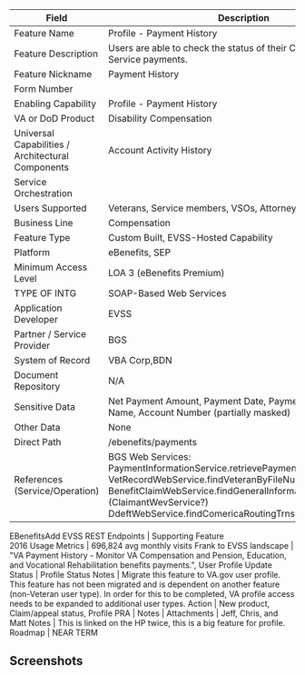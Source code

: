 | Field | Description |
| --- | --- | 
Feature Name	| Profile - Payment History
Feature Description	| Users are able to check the status of their Compensation Service payments.
Feature Nickname	| Payment History
Form Number	| 
Enabling Capability	| Profile - Payment History
VA or DoD Product	| Disability Compensation
Universal Capabilities / Architectural Components	| Account Activity History
Service Orchestration| 
Users Supported	| Veterans, Service members, VSOs, Attorneys, Agents
Business Line	| Compensation
Feature Type	| Custom Built, EVSS-Hosted Capability
Platform	| eBenefits, SEP
Minimum Access Level	| LOA 3 (eBenefits Premium)
TYPE OF INTG	| SOAP-Based Web Services
Application Developer	| EVSS
Partner / Service Provider	| BGS
System of Record	| VBA Corp,BDN
Document Repository	| N/A
Sensitive Data	| Net Payment Amount, Payment Date, Payment Method, Bank Name, Account Number (partially masked)
Other Data	| None
Direct Path	| /ebenefits/payments
References (Service/Operation)	| BGS Web Services: PaymentInformationService.retrievePaymentSummaryWithBDN VetRecordWebService.findVeteranByFileNumber BenefitClaimWebService.findGeneralInformationByFileNumber (ClaimantWevService?) DdeftWebService.findComericaRoutingTrnsitNbr
EBenefitsAdd
EVSS REST Endpoints | Supporting Feature	
2016 Usage Metrics	| 696,824 avg monthly visits
Frank to EVSS landscape	| "VA Payment History - Monitor VA Compensation and Pension, Education, and Vocational Rehabilitation benefits payments.", User Profile Update
Status	| Profile
Status Notes	| Migrate this feature to VA.gov user profile. This feature has not been migrated and is dependent on another feature (non-Veteran user type). In order for this to be completed, VA profile access needs to be expanded to additional user types. 
Action	| New product, Claim/appeal status, Profile
PRA	| 
Notes	| 
Attachments	| 
Jeff, Chris, and Matt Notes	| This is linked on the HP twice, this is a big feature for profile.
Roadmap	| NEAR TERM

## Screenshots

